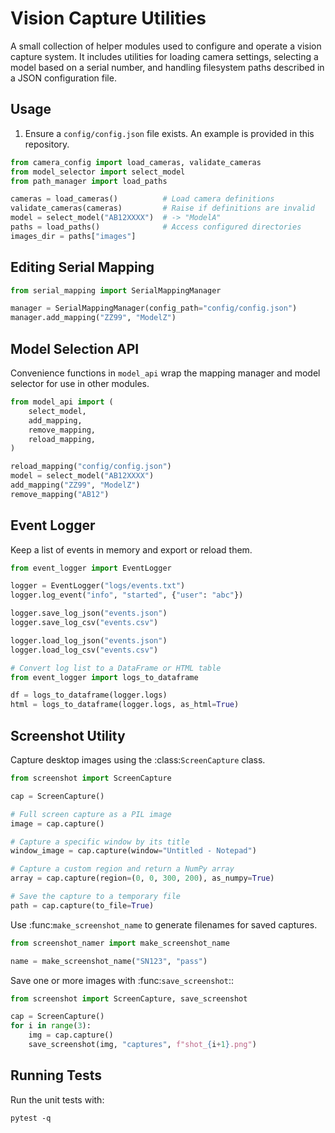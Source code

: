 # Vision Capture Utilities

A small collection of helper modules used to configure and operate a vision capture system.
It includes utilities for loading camera settings, selecting a model based on a serial
number, and handling filesystem paths described in a JSON configuration file.

## Usage

1. Ensure a `config/config.json` file exists. An example is provided in this
   repository.

```python
from camera_config import load_cameras, validate_cameras
from model_selector import select_model
from path_manager import load_paths

cameras = load_cameras()          # Load camera definitions
validate_cameras(cameras)         # Raise if definitions are invalid
model = select_model("AB12XXXX")  # -> "ModelA"
paths = load_paths()              # Access configured directories
images_dir = paths["images"]
```

## Editing Serial Mapping

```python
from serial_mapping import SerialMappingManager

manager = SerialMappingManager(config_path="config/config.json")
manager.add_mapping("ZZ99", "ModelZ")
```

## Model Selection API

Convenience functions in ``model_api`` wrap the mapping manager and
model selector for use in other modules.

```python
from model_api import (
    select_model,
    add_mapping,
    remove_mapping,
    reload_mapping,
)

reload_mapping("config/config.json")
model = select_model("AB12XXXX")
add_mapping("ZZ99", "ModelZ")
remove_mapping("AB12")
```

## Event Logger

Keep a list of events in memory and export or reload them.

```python
from event_logger import EventLogger

logger = EventLogger("logs/events.txt")
logger.log_event("info", "started", {"user": "abc"})

logger.save_log_json("events.json")
logger.save_log_csv("events.csv")

logger.load_log_json("events.json")
logger.load_log_csv("events.csv")

# Convert log list to a DataFrame or HTML table
from event_logger import logs_to_dataframe

df = logs_to_dataframe(logger.logs)
html = logs_to_dataframe(logger.logs, as_html=True)
```

## Screenshot Utility

Capture desktop images using the :class:`ScreenCapture` class.

```python
from screenshot import ScreenCapture

cap = ScreenCapture()

# Full screen capture as a PIL image
image = cap.capture()

# Capture a specific window by its title
window_image = cap.capture(window="Untitled - Notepad")

# Capture a custom region and return a NumPy array
array = cap.capture(region=(0, 0, 300, 200), as_numpy=True)

# Save the capture to a temporary file
path = cap.capture(to_file=True)
```

Use :func:`make_screenshot_name` to generate filenames for saved captures.

```python
from screenshot_namer import make_screenshot_name

name = make_screenshot_name("SN123", "pass")
```

Save one or more images with :func:`save_screenshot`::

```python
from screenshot import ScreenCapture, save_screenshot

cap = ScreenCapture()
for i in range(3):
    img = cap.capture()
    save_screenshot(img, "captures", f"shot_{i+1}.png")
```

## Running Tests

Run the unit tests with:

```
pytest -q
```
